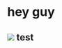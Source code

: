 <h1>hey guy</h1>
<h2><img src="https://media.discordapp.net/attachments/871273246627074119/871577397940609064/marihappy.png"> test</h2>
